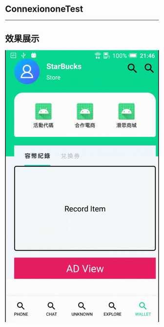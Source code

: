 # ConnexiononeTest
---
# 效果展示
![image](https://github.com/orangefallers/ConnexiononeTest/blob/master/device-2021-03-04-214715.gif)
